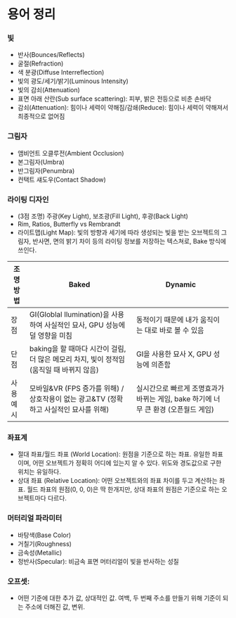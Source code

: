 # 용어 정리

### 빛  
- 반사(Bounces/Reflects)  
- 굴절(Refraction)  
- 색 분광(Diffuse Interreflection)  
- 빛의 광도/세기/밝기(Luminous Intensity)  
- 빛의 감쇠(Attenuation)  
- 표면 아래 산란(Sub surface scattering): 피부, 밝은 전등으로 비춘 손바닥
- 감쇠(Attenuation): 힘이나 세력이 약해짐/감쇄(Reduce): 힘이나 세력이 약해져서 최종적으로 없어짐  

### 그림자  
- 앰비언트 오클루전(Ambient Occlusion)  
- 본그림자(Umbra)  
- 반그림자(Penumbra)  
- 컨택트 섀도우(Contact Shadow)  

### 라이팅 디자인
- (3점 조명) 주광(Key Light), 보조광(Fill Light), 후광(Back Light)
- Rim, Ratios, Butterfly vs Rembrandt
- 라이트맵(Light Map): 빛의 방향과 세기에 따라 생성되는 빛을 받는 오브젝트의 그림자, 반사면, 면의 밝기 차이 등의 라이팅 정보를 저장하는 텍스쳐로, Bake 방식에 쓰인다.

| 조명방법 | Baked                                                                                   | Dynamic                                                      |
|---------|-----------------------------------------------------------------------------------------|--------------------------------------------------------------|
| 장점    | GI(Globlal Ilumination)을 사용하여 사실적인 묘사, GPU 성능에 덜 영향을 미침             | 동적이기 때문에 내가 움직이는 대로 바로 볼 수 있음                   |
| 단점    | baking을 할 때마다 시간이 걸림, 더 많은 메모리 차지, 빛이 정적임(움직일 때 바뀌지 않음) | GI을 사용한 묘사 X, GPU 성능에 의존함                                 |
| 사용예시 | 모바일&VR (FPS 증가를 위해) / 상호작용이 없는 광고&TV (정확하고 사실적인 묘사를 위해)   | 실시간으로 빠르게 조명효과가 바뀌는 게임, bake 하기에 너무 큰 환경 (오픈월드 게임) |


### 좌표계
- 절대 좌표/월드 좌표 (World Location): 원점을 기준으로 하는 좌표. 유일한 좌표이며, 어떤 오브젝트가 정확히 어디에 있는지 알 수 있다. 위도와 경도값으로 구한 위치는 유일하다.
- 상대 좌표 (Relative Location): 어떤 오브젝트와의 좌표 차이를 두고 계산하는 좌표. 월드 좌표의 원점(0, 0, 0)은 딱 한개지만, 상대 좌표의 원점은 기준으로 하는 오브젝트마다 다르다.


### 머터리얼 파라미터
- 바탕색(Base Color)
- 거칠기(Roughness)
- 금속성(Metallic)
- 정반사(Specular): 비금속 표면 머터리얼이 빛을 반사하는 성질

### 오프셋:
- 어떤 기준에 대한 추가 값, 상대적인 값. 여백, 두 번째 주소를 만들기 위해 기준이 되는 주소에 더해진 값, 변위.
